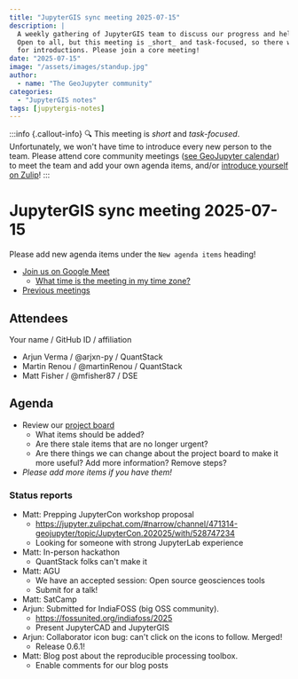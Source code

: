 ```yaml
---
title: "JupyterGIS sync meeting 2025-07-15"
description: |
  A weekly gathering of JupyterGIS team to discuss our progress and help each other out.
  Open to all, but this meeting is _short_ and task-focused, so there will not be time
  for introductions. Please join a core meeting!
date: "2025-07-15"
image: "/assets/images/standup.jpg"
author:
  - name: "The GeoJupyter community"
categories:
  - "JupyterGIS notes"
tags: [jupytergis-notes]
---
```


:::info {.callout-info}
:mag: This meeting is _short_ and _task-focused_. Unfortunately, we won't have time to
introduce every new person to the team. Please attend core community meetings ([see
GeoJupyter calendar](https://geojupyter.org/calendar)) to meet the team and add your own
agenda items, and/or
[introduce yourself on Zulip](https://jupyter.zulipchat.com/#narrow/channel/471314-geojupyter/topic/Welcome)!
:::

# JupyterGIS sync meeting 2025-07-15

Please add new agenda items under the `New agenda items` heading!

- [Join us on Google Meet](https://meet.google.com/zhk-vygf-gke)
  - [What time is the meeting in my time zone?](https://dateful.com/convert/utc?t=3pm)
- [Previous meetings](https://geojupyter.org/blog/#category=JupyterGIS%20notes)


## Attendees

Your name / GitHub ID / affiliation

* Arjun Verma / @arjxn-py / QuantStack
* Martin Renou / @martinRenou / QuantStack
* Matt Fisher / @mfisher87  / DSE


## Agenda

* Review our [project board](https://github.com/orgs/geojupyter/projects/2)
  * What items should be added?
  * Are there stale items that are no longer urgent?
  * Are there things we can change about the project board to make it more useful? Add
    more information? Remove steps?
* _Please add more items if you have them!_


### Status reports

* Matt: Prepping JupyterCon workshop proposal
    * https://jupyter.zulipchat.com/#narrow/channel/471314-geojupyter/topic/JupyterCon.202025/with/528747234
    * Looking for someone with strong JupyterLab experience
* Matt: In-person hackathon
    * QuantStack folks can't make it
* Matt: AGU
    * We have an accepted session: Open source geosciences tools
    * Submit for a talk!
* Matt: SatCamp
* Arjun: Submitted for IndiaFOSS (big OSS community).
    * https://fossunited.org/indiafoss/2025
    * Present JupyterCAD and JupyterGIS
* Arjun: Collaborator icon bug: can't click on the icons to follow. Merged!
    * Release 0.6.1!
* Matt: Blog post about the reproducible processing toolbox.
    * Enable comments for our blog posts
